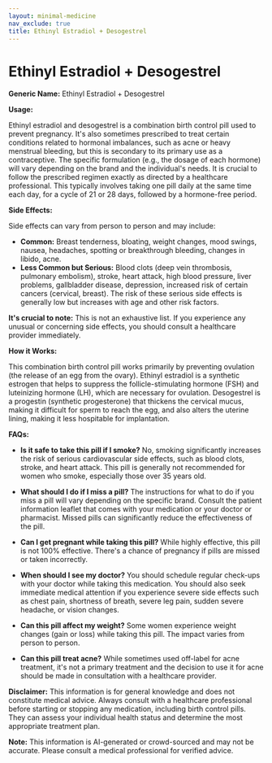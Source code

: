 ```yaml
---
layout: minimal-medicine
nav_exclude: true
title: Ethinyl Estradiol + Desogestrel
---
```


# Ethinyl Estradiol + Desogestrel

**Generic Name:** Ethinyl Estradiol + Desogestrel

**Usage:**

Ethinyl estradiol and desogestrel is a combination birth control pill used to prevent pregnancy.  It's also sometimes prescribed to treat certain conditions related to hormonal imbalances, such as acne or heavy menstrual bleeding, but this is secondary to its primary use as a contraceptive.  The specific formulation (e.g., the dosage of each hormone) will vary depending on the brand and the individual's needs.  It is crucial to follow the prescribed regimen exactly as directed by a healthcare professional.  This typically involves taking one pill daily at the same time each day, for a cycle of 21 or 28 days, followed by a hormone-free period.

**Side Effects:**

Side effects can vary from person to person and may include:

* **Common:** Breast tenderness, bloating, weight changes, mood swings, nausea, headaches, spotting or breakthrough bleeding, changes in libido, acne.
* **Less Common but Serious:**  Blood clots (deep vein thrombosis, pulmonary embolism), stroke, heart attack, high blood pressure, liver problems, gallbladder disease, depression, increased risk of certain cancers (cervical, breast).  The risk of these serious side effects is generally low but increases with age and other risk factors.

**It's crucial to note:**  This is not an exhaustive list.  If you experience any unusual or concerning side effects, you should consult a healthcare provider immediately.


**How it Works:**

This combination birth control pill works primarily by preventing ovulation (the release of an egg from the ovary).  Ethinyl estradiol is a synthetic estrogen that helps to suppress the follicle-stimulating hormone (FSH) and luteinizing hormone (LH), which are necessary for ovulation.  Desogestrel is a progestin (synthetic progesterone) that thickens the cervical mucus, making it difficult for sperm to reach the egg, and also alters the uterine lining, making it less hospitable for implantation.

**FAQs:**

* **Is it safe to take this pill if I smoke?**  No, smoking significantly increases the risk of serious cardiovascular side effects, such as blood clots, stroke, and heart attack.  This pill is generally not recommended for women who smoke, especially those over 35 years old.

* **What should I do if I miss a pill?**  The instructions for what to do if you miss a pill will vary depending on the specific brand.  Consult the patient information leaflet that comes with your medication or your doctor or pharmacist.  Missed pills can significantly reduce the effectiveness of the pill.

* **Can I get pregnant while taking this pill?**  While highly effective, this pill is not 100% effective.  There's a chance of pregnancy if pills are missed or taken incorrectly.

* **When should I see my doctor?**  You should schedule regular check-ups with your doctor while taking this medication.  You should also seek immediate medical attention if you experience severe side effects such as chest pain, shortness of breath, severe leg pain, sudden severe headache, or vision changes.

* **Can this pill affect my weight?**  Some women experience weight changes (gain or loss) while taking this pill.  The impact varies from person to person.

* **Can this pill treat acne?**  While sometimes used off-label for acne treatment, it's not a primary treatment and the decision to use it for acne should be made in consultation with a healthcare provider.

**Disclaimer:** This information is for general knowledge and does not constitute medical advice.  Always consult with a healthcare professional before starting or stopping any medication, including birth control pills. They can assess your individual health status and determine the most appropriate treatment plan.


**Note:** This information is AI-generated or crowd-sourced and may not be accurate. Please consult a medical professional for verified advice.